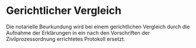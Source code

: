 # Gerichtlicher Vergleich

Die notarielle Beurkundung wird bei einem gerichtlichen Vergleich durch die Aufnahme der Erklärungen in ein nach den Vorschriften der Zivilprozessordnung errichtetes Protokoll ersetzt. 

